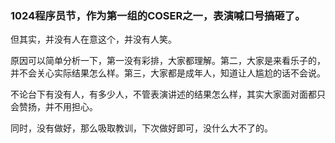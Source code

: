 ### 1024程序员节，作为第一组的COSER之一，表演喊口号搞砸了。
但其实，并没有人在意这个，并没有人笑。

原因可以简单分析一下，第一没有彩排，大家都理解。第二，大家是来看乐子的，并不会关心实际结果怎么样。第三，大家都是成年人，知道让人尴尬的话不会说。

不论台下有没有人，有多少人，不管表演讲述的结果怎么样，其实大家面对面都只会赞扬，并不用担心。

同时，没有做好，那么吸取教训，下次做好即可，没什么大不了的。
